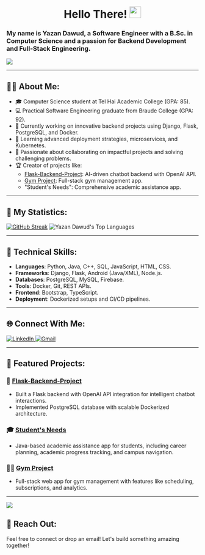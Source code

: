 <h1 align="center">Hello There! <img src="https://github.com/souvikguria98/souvikguria98/blob/master/Hi.gif" width="30"> </h1>

### My name is Yazan Dawud, a Software Engineer with a B.Sc. in Computer Science and a passion for Backend Development and Full-Stack Engineering.

<a href="https://www.youtube.com/watch?v=dQw4w9WgXcQ"><img src="https://user-images.githubusercontent.com/73097560/115834477-dbab4500-a447-11eb-908a-139a6edaec5c.gif"></a>

---

## 👨‍💻 About Me:
- 🎓 Computer Science student at Tel Hai Academic College (GPA: 85).
- 💻 Practical Software Engineering graduate from Braude College (GPA: 92).
- 🔭 Currently working on innovative backend projects using Django, Flask, PostgreSQL, and Docker.
- 🌱 Learning advanced deployment strategies, microservices, and Kubernetes.
- 👯 Passionate about collaborating on impactful projects and solving challenging problems.
- 🏆 Creator of projects like:
  - [Flask-Backend-Project](https://github.com/yazandahood8/Flask-Backend-Project): AI-driven chatbot backend with OpenAI API.
  - [Gym Project](https://github.com/yazandahood8/Gym_Project): Full-stack gym management app.
  - "Student's Needs": Comprehensive academic assistance app.

---

## 🚀 My Statistics:

<a href="https://git.io/streak-stats"><img src="https://github-readme-streak-stats.herokuapp.com?user=yazandahood8&theme=tokyonight" alt="GitHub Streak" /></a>
![Yazan Dawud's Top Languages](https://github-readme-stats.vercel.app/api/top-langs/?username=yazandahood8&theme=tokyonight&layout=compact)

---

## 💼 Technical Skills:
- **Languages**: Python, Java, C++, SQL, JavaScript, HTML, CSS.
- **Frameworks**: Django, Flask, Android (Java/XML), Node.js.
- **Databases**: PostgreSQL, MySQL, Firebase.
- **Tools**: Docker, Git, REST APIs.
- **Frontend**: Bootstrap, TypeScript.
- **Deployment**: Dockerized setups and CI/CD pipelines.

---

## 🌐 Connect With Me:
<a href="https://www.linkedin.com/in/yazan-dahood-031145309/" target="_blank">
<img src="https://img.shields.io/badge/LinkedIn-%2300acee.svg?color=0A66C2&style=for-the-badge&logo=linkedin&logoColor=white" alt=LinkedIn />
</a>
<a href="mailto:dahood.yazan8@gmail.com" target="_blank">
<img src="https://img.shields.io/badge/Gmail-dahood.yazan8@gmail.com-%23EA4335.svg?style=for-the-badge&logo=gmail&logoColor=white" alt=Gmail />
</a>

---

## 📂 Featured Projects:
### 🧠 [Flask-Backend-Project](https://github.com/yazandahood8/Flask-Backend-Project)
- Built a Flask backend with OpenAI API integration for intelligent chatbot interactions.
- Implemented PostgreSQL database with scalable Dockerized architecture.

### 🎓 [Student's Needs](https://github.com/yazandahood8/)
- Java-based academic assistance app for students, including career planning, academic progress tracking, and campus navigation.

### 🏋️‍♂️ [Gym Project](https://github.com/yazandahood8/Gym_Project)
- Full-stack web app for gym management with features like scheduling, subscriptions, and analytics.

---

<a href="https://www.youtube.com/watch?v=dQw4w9WgXcQ"><img src="https://user-images.githubusercontent.com/73097560/115834477-dbab4500-a447-11eb-908a-139a6edaec5c.gif"></a>

## 📧 Reach Out:
Feel free to connect or drop an email! Let's build something amazing together!

